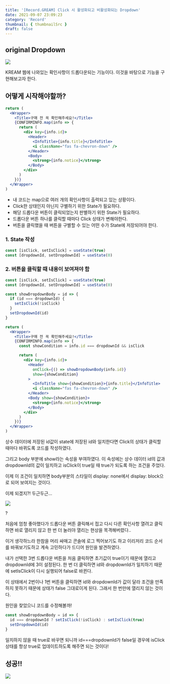 ```yaml
---
title: '[Record.GREAM] Click 시 활성화되고 비활성화되는 Dropdown'
date: 2021-09-07 23:09:23
category: 'Record'
thumbnail: { thumbnailSrc }
draft: false
---
```


## original Dropdown

![](https://images.velog.io/images/silviaoh/post/3b28ec0d-4914-4cc3-86fa-4f700210dd8a/dropdown%20original.gif)

KREAM 웹에 나와있는 확인사항이 드롭다운되는 기능이다. 이것을 바탕으로 기능을 구현해보고자 한다.

## 어떻게 시작해야할까?

```jsx
return (
  <Wrapper>
    <Title>구매 전 꼭 확인해주세요!</Title>
    {CONFIRMINFO.map(info => {
      return (
        <div key={info.id}>
          <Header>
            <InfoTitle>{info.title}</InfoTitle>
            <i className="fas fa-chevron-down" />
          </Header>
          <Body>
            <strong>{info.notice}</strong>
          </Body>
        </div>
      )
    })}
  </Wrapper>
)
```

- 내 코드는 map으로 여러 개의 확인사항이 출력되고 있는 상황이다.
- Click한 상태인지 아닌지 구별하기 위한 State가 필요하다.
- 해당 드롭다운 버튼이 클릭되었는지 판별하기 위한 State가 필요하다.
- 드롭다운 버튼 하나를 클릭할 때마다 Click 상태가 변해야한다.
- 버튼을 클릭했을 때 버튼을 구별할 수 있는 어떤 수가 State에 저장되어야 한다.

### 1. State 작성

```jsx
const [isClick, setIsClick] = useState(true)
const [dropdownId, setDropdownId] = useState(0)
```

### 2. 버튼을 클릭할 때 내용이 보여져야 함

```jsx
const [isClick, setIsClick] = useState(true)
const [dropdownId, setDropdownId] = useState(0)

const showDropdownBody = id => {
  if (id === dropdownId) {
    setIsClick(!isClick)
  }
  setDropdownId(id)
}

return (
  <Wrapper>
    <Title>구매 전 꼭 확인해주세요!</Title>
    {CONFIRMINFO.map(info => {
      const showCondition = info.id === dropdownId && isClick

      return (
        <div key={info.id}>
          <Header
            onClick={() => showDropdownBody(info.id)}
            show={showCondition}
          >
            <InfoTitle show={showCondition}>{info.title}</InfoTitle>
            <i className="fas fa-chevron-down" />
          </Header>
          <Body show={showCondition}>
            <strong>{info.notice}</strong>
          </Body>
        </div>
      )
    })}
  </Wrapper>
)
```

상수 데이터에 저장된 id값이 state에 저장된 id와 일치한다면 Click의 상태가 클릭할 때마다 바뀌도록 코드를 작성하였다.

그리고 body 부분에 show라는 속성을 부여하였다. 이 속성에는 상수 데이터 id의 값과 dropdownId의 값이 일치하고 isClick이 true일 때 true가 되도록 하는 조건을 주었다.

이제 이 조건이 일치하면 body부분의 스타일이 display: none에서 display: block으로 되어 보여지는 것이다.

이제 되겠지?! 두근두근...

![](https://images.velog.io/images/silviaoh/post/c39a8d8f-a92c-41e8-b89a-5fb8b6040191/error%20dropdown.gif)

?

처음에 엄청 좋아했다가 드롭다운 버튼 클릭해서 접고 다시 다른 확인사항 열려고 클릭하면 바로 열리지 않고 한 번 더 눌러야 열리는 현상을 목격해버렸다..

이거 생각하느라 한참을 머리 싸매고 콘솔에 로그 찍어보기도 하고 이리저리 코드 순서를 바꿔보기도하고 계속 고민하다가 드디어 원인을 발견하였다.

내가 선택한 3번 드롭다운 버튼을 처음 클릭하면 초기값이 true이기 때문에 열리고 dropdownId에 3이 설정된다. 한 번 더 클릭하면 id와 dropdownId가 일치하기 때문에 setIsClick이 다시 실행되어 false로 바뀐다.

이 상태에서 2번이나 1번 버튼을 클릭하면 id와 dropdownId가 값이 달라 조건을 만족하지 못하기 때문에 상태가 false 그대로이게 된다. 그래서 한 번만에 열리지 않는 것이다.

원인을 찾았으니 코드를 수정해볼까!

```jsx
const showDropdownBody = id => {
  id === dropdownId ? setIsClick(!isClick) : setIsClick(true)
  setDropdownId(id)
}
```

일치하지 않을 때 true로 바꾸면 되니까 id===dropdownId가 false일 경우에 isClick 상태를 항상 true로 업데이트하도록 해주면 되는 것이다!

## 성공!!

![](https://images.velog.io/images/silviaoh/post/83818eae-00b0-4c3e-a1e4-6de51a3c3dcf/dropdown%20success.gif)
